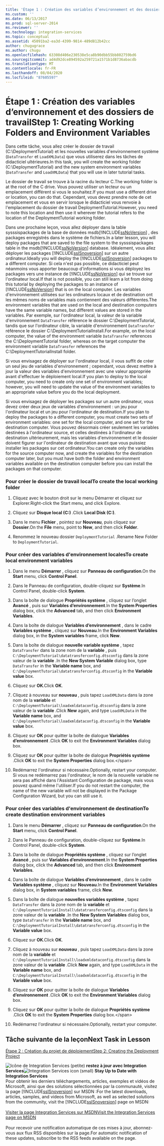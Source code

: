 ```yaml
---
title: 'Étape 1 : Création des variables d’environnement et des dossiers de travail | Microsoft Docs'
ms.custom: ''
ms.date: 06/13/2017
ms.prod: sql-server-2014
ms.reviewer: ''
ms.technology: integration-services
ms.topic: conceptual
ms.assetid: 45091ba2-ea3d-4399-9814-489d812b42cc
author: chugugrace
ms.author: chugu
ms.openlocfilehash: 63308d406e230538e5ca8b90dbb55bb802759bd6
ms.sourcegitcommit: ad4d92dce894592a259721a1571b1d8736abacdb
ms.translationtype: MT
ms.contentlocale: fr-FR
ms.lasthandoff: 08/04/2020
ms.locfileid: "87605597"
---
```

# <a name="step-1-creating-working-folders-and-environment-variables"></a><span data-ttu-id="433d5-102">Étape 1 : Création des variables d’environnement et des dossiers de travail</span><span class="sxs-lookup"><span data-stu-id="433d5-102">Step 1: Creating Working Folders and Environment Variables</span></span>
  <span data-ttu-id="433d5-103">Dans cette tâche, vous allez créer le dossier de travail (C:\DeploymentTutorial) et les nouvelles variables d'environnement système (`DataTransfer` et `LoadXMLData`) que vous utiliserez dans les tâches de didacticiel ultérieures.</span><span class="sxs-lookup"><span data-stu-id="433d5-103">In this task, you will create the working folder (C:\DeploymentTutorial) and the new system environment variables (`DataTransfer` and `LoadXMLData`) that you will use in later tutorial tasks.</span></span>  
  
 <span data-ttu-id="433d5-104">Le dossier de travail se trouve à la racine du lecteur C.</span><span class="sxs-lookup"><span data-stu-id="433d5-104">The working folder is at the root of the C drive.</span></span> <span data-ttu-id="433d5-105">Vous pouvez utiliser un lecteur ou un emplacement différent si vous le souhaitez.</span><span class="sxs-lookup"><span data-stu-id="433d5-105">If you must use a different drive or location, you can do that.</span></span> <span data-ttu-id="433d5-106">Cependant, vous devez prendre note de cet emplacement et vous en servir lorsque le didacticiel vous renvoie à l'emplacement du dossier de travail DeploymentTutorial.</span><span class="sxs-lookup"><span data-stu-id="433d5-106">However, you need to note this location and then use it wherever the tutorial refers to the location of the DeploymentTutorial working folder.</span></span>  
  
 <span data-ttu-id="433d5-107">Dans une prochaine leçon, vous allez déployer dans la table sysssispackages de la base de données msdb[!INCLUDE[ssNoVersion](../includes/ssnoversion-md.md)] , des packages enregistrés dans le système de fichiers.</span><span class="sxs-lookup"><span data-stu-id="433d5-107">In a later lesson, you will deploy packages that are saved to the file system to the sysssispackages table in the msdb[!INCLUDE[ssNoVersion](../includes/ssnoversion-md.md)] database.</span></span> <span data-ttu-id="433d5-108">Idéalement, vous allez déployer les packages [!INCLUDE[ssISnoversion](../includes/ssisnoversion-md.md)] sur un autre ordinateur.</span><span class="sxs-lookup"><span data-stu-id="433d5-108">Ideally you will deploy the [!INCLUDE[ssISnoversion](../includes/ssisnoversion-md.md)] packages to a different computer.</span></span> <span data-ttu-id="433d5-109">Si cela n'est pas possible, ce didacticiel peut néanmoins vous apporter beaucoup d'informations si vous déployez les packages vers une instance de [!INCLUDE[ssNoVersion](../includes/ssnoversion-md.md)] qui se trouve sur l'ordinateur local.</span><span class="sxs-lookup"><span data-stu-id="433d5-109">If that is not possible, you can still learn a lot from doing this tutorial by deploying the packages to an instance of [!INCLUDE[ssNoVersion](../includes/ssnoversion-md.md)] that is on the local computer.</span></span> <span data-ttu-id="433d5-110">Les variables d'environnement utilisées sur les ordinateurs locaux et de destination ont les mêmes noms de variables mais contiennent des valeurs différentes.</span><span class="sxs-lookup"><span data-stu-id="433d5-110">The environment variables that are used on the local and destination computers have the same variable names, but different values are stored in the variables.</span></span> <span data-ttu-id="433d5-111">Par exemple, sur l'ordinateur local, la valeur de la variable d'environnement `DataTransfer` référence le dossier C:\DeploymentTutorial, tandis que sur l'ordinateur cible, la variable d'environnement `DataTransfer` référence le dossier C:\DeploymentTutorialInstall.</span><span class="sxs-lookup"><span data-stu-id="433d5-111">For example, on the local computer, the value of the environment variable `DataTransfer` references the C:\DeploymentTutorial folder, whereas on the target computer the environment variable `DataTransfer` references the C:\DeploymentTutorialInstall folder.</span></span>  
  
 <span data-ttu-id="433d5-112">Si vous envisagez de déployer sur l'ordinateur local, il vous suffit de créer un seul jeu de variables d'environnement ; cependant, vous devez mettre à jour la valeur des variables d'environnement avec une valeur appropriée avant d'effectuer le déploiement local.</span><span class="sxs-lookup"><span data-stu-id="433d5-112">If you plan to deploy to the local computer, you need to create only one set of environment variables; however, you will need to update the value of the environment variables to an appropriate value before you do the local deployment.</span></span>  
  
 <span data-ttu-id="433d5-113">Si vous envisagez de déployer les packages sur un autre ordinateur, vous devez créer deux jeux de variables d'environnement : un jeu pour l'ordinateur local et un jeu pour l'ordinateur de destination.</span><span class="sxs-lookup"><span data-stu-id="433d5-113">If you plan to deploy the packages to a different computer, you must create two sets of environment variables: one set for the local computer, and one set for the destination computer.</span></span> <span data-ttu-id="433d5-114">Vous pouvez désormais créer seulement les variables destinées à l'ordinateur source, et celles destinées à l'ordinateur de destination ultérieurement, mais les variables d'environnement et le dossier doivent figurer sur l'ordinateur de destination avant que vous puissiez installer les packages sur cet ordinateur.</span><span class="sxs-lookup"><span data-stu-id="433d5-114">You can create only the variables for the source computer now, and create the variables for the destination computer later, but you must have both the folder and environment variables available on the destination computer before you can install the packages on that computer.</span></span>  
  
### <a name="to-create-the-local-working-folder"></a><span data-ttu-id="433d5-115">Pour créer le dossier de travail local</span><span class="sxs-lookup"><span data-stu-id="433d5-115">To create the local working folder</span></span>  
  
1.  <span data-ttu-id="433d5-116">Cliquez avec le bouton droit sur le menu Démarrer et cliquez sur Explorer.</span><span class="sxs-lookup"><span data-stu-id="433d5-116">Right-click the Start menu, and click Explore.</span></span>  
  
2.  <span data-ttu-id="433d5-117">Cliquez sur **Disque local (C:)** .</span><span class="sxs-lookup"><span data-stu-id="433d5-117">Click **Local Disk (C:)**.</span></span>  
  
3.  <span data-ttu-id="433d5-118">Dans le menu **Fichier** , pointez sur **Nouveau**, puis cliquez sur **Dossier**.</span><span class="sxs-lookup"><span data-stu-id="433d5-118">On the **File** menu, point to **New**, and then click **Folder**.</span></span>  
  
4.  <span data-ttu-id="433d5-119">Renommez le nouveau dossier `DeploymentTutorial` .</span><span class="sxs-lookup"><span data-stu-id="433d5-119">Rename New Folder to `DeploymentTutorial`.</span></span>  
  
### <a name="to-create-local-environment-variables"></a><span data-ttu-id="433d5-120">Pour créer des variables d'environnement locales</span><span class="sxs-lookup"><span data-stu-id="433d5-120">To create local environment variables</span></span>  
  
1.  <span data-ttu-id="433d5-121">Dans le menu **Démarrer** , cliquez sur **Panneau de configuration**.</span><span class="sxs-lookup"><span data-stu-id="433d5-121">On the **Start** menu, click **Control Panel**.</span></span>  
  
2.  <span data-ttu-id="433d5-122">Dans le Panneau de configuration, double-cliquez sur **Système**.</span><span class="sxs-lookup"><span data-stu-id="433d5-122">In Control Panel, double-click **System**.</span></span>  
  
3.  <span data-ttu-id="433d5-123">Dans la boîte de dialogue **Propriétés système** , cliquez sur l’onglet **Avancé** , puis sur **Variables d’environnement**.</span><span class="sxs-lookup"><span data-stu-id="433d5-123">In the **System Properties** dialog box, click the **Advanced** tab, and then click **Environment Variables**.</span></span>  
  
4.  <span data-ttu-id="433d5-124">Dans la boîte de dialogue **Variables d’environnement** , dans le cadre **Variables système** , cliquez sur **Nouveau**.</span><span class="sxs-lookup"><span data-stu-id="433d5-124">In the **Environment Variables** dialog box, in the **System variables** frame, click **New**.</span></span>  
  
5.  <span data-ttu-id="433d5-125">Dans la boîte de dialogue **nouvelle variable système** , tapez `DataTransfer` dans la zone nom de la **variable** , puis `C:\DeploymentTutorial\datatransferconfig.dtsconfig` dans la zone valeur de la **variable** .</span><span class="sxs-lookup"><span data-stu-id="433d5-125">In the **New System Variable** dialog box, type `DataTransfer` in the **Variable name** box, and `C:\DeploymentTutorial\datatransferconfig.dtsconfig` in the **Variable value** box.</span></span>  
  
6.  <span data-ttu-id="433d5-126">Cliquez sur **OK**.</span><span class="sxs-lookup"><span data-stu-id="433d5-126">Click **OK**.</span></span>  
  
7.  <span data-ttu-id="433d5-127">Cliquez à nouveau sur **nouveau** , puis tapez `LoadXMLData` dans la zone nom de la **variable** et `C:\DeploymentTutorial\loadxmldataconfig.dtsconfig` dans la zone valeur de la **variable** .</span><span class="sxs-lookup"><span data-stu-id="433d5-127">Click **New** again, and type `LoadXMLData` in the **Variable name** box, and `C:\DeploymentTutorial\loadxmldataconfig.dtsconfig` in the **Variable value** box.</span></span>  
  
8.  <span data-ttu-id="433d5-128">Cliquez sur **OK** pour quitter la boîte de dialogue **Variables d’environnement** .</span><span class="sxs-lookup"><span data-stu-id="433d5-128">Click **OK** to exit the **Environment Variables** dialog box.</span></span>  
  
9. <span data-ttu-id="433d5-129">Cliquez sur **OK** pour quitter la boîte de dialogue **Propriétés système** .</span><span class="sxs-lookup"><span data-stu-id="433d5-129">Click **OK** to exit the **System Properties** dialog box.\</span></span>  
  
10. <span data-ttu-id="433d5-130">Redémarrez l'ordinateur si nécessaire.</span><span class="sxs-lookup"><span data-stu-id="433d5-130">Optionally, restart your computer.</span></span> <span data-ttu-id="433d5-131">Si vous ne redémarrez pas l'ordinateur, le nom de la nouvelle variable ne sera pas affiché dans l'Assistant Configuration de package, mais vous pouvez quand même l'utiliser.</span><span class="sxs-lookup"><span data-stu-id="433d5-131">If you do not restart the computer, the name of the new variable will not be displayed in the Package Configuration Wizard, but you can still use it.</span></span>  
  
### <a name="to-create-destination-environment-variables"></a><span data-ttu-id="433d5-132">Pour créer des variables d'environnement de destination</span><span class="sxs-lookup"><span data-stu-id="433d5-132">To create destination environment variables</span></span>  
  
1.  <span data-ttu-id="433d5-133">Dans le menu **Démarrer** , cliquez sur **Panneau de configuration**.</span><span class="sxs-lookup"><span data-stu-id="433d5-133">On the **Start** menu, click **Control Panel**.</span></span>  
  
2.  <span data-ttu-id="433d5-134">Dans le Panneau de configuration, double-cliquez sur **Système**.</span><span class="sxs-lookup"><span data-stu-id="433d5-134">In Control Panel, double-click **System**.</span></span>  
  
3.  <span data-ttu-id="433d5-135">Dans la boîte de dialogue **Propriétés système** , cliquez sur l’onglet **Avancé** , puis sur **Variables d’environnement**.</span><span class="sxs-lookup"><span data-stu-id="433d5-135">In the **System Properties** dialog box, click the **Advanced** tab, and then click **Environment Variables**.</span></span>  
  
4.  <span data-ttu-id="433d5-136">Dans la boîte de dialogue **Variables d’environnement** , dans le cadre **Variables système** , cliquez sur **Nouveau**.</span><span class="sxs-lookup"><span data-stu-id="433d5-136">In the **Environment Variables** dialog box, in **System variables** frame, click **New**.</span></span>  
  
5.  <span data-ttu-id="433d5-137">Dans la boîte de dialogue **nouvelles variables système** , tapez `DataTransfer` dans la zone nom de la **variable** et `C:\DeploymentTutorialInstall\datatransferconfig.dtsconfig` dans la zone valeur de la **variable** .</span><span class="sxs-lookup"><span data-stu-id="433d5-137">In the **New System Variables** dialog box, type `DataTransfer` in the **Variable name** box, and `C:\DeploymentTutorialInstall\datatransferconfig.dtsconfig` in the **Variable value** box.</span></span>  
  
6.  <span data-ttu-id="433d5-138">Cliquez sur **OK**.</span><span class="sxs-lookup"><span data-stu-id="433d5-138">Click **OK**.</span></span>  
  
7.  <span data-ttu-id="433d5-139">Cliquez à nouveau sur **nouveau** , puis tapez `LoadXMLData` dans la zone nom de la **variable** et `C:\DeploymentTutorialInstall\loadxmldataconfig.dtsconfig` dans la zone valeur de la **variable** .</span><span class="sxs-lookup"><span data-stu-id="433d5-139">Click **New** again, and type `LoadXMLData` in the **Variable name** box, and `C:\DeploymentTutorialInstall\loadxmldataconfig.dtsconfig` in the **Variable value** box.</span></span>  
  
8.  <span data-ttu-id="433d5-140">Cliquez sur **OK** pour quitter la boîte de dialogue **Variables d’environnement** .</span><span class="sxs-lookup"><span data-stu-id="433d5-140">Click **OK** to exit the **Environment Variables** dialog box.</span></span>  
  
9. <span data-ttu-id="433d5-141">Cliquez sur **OK** pour quitter la boîte de dialogue **Propriétés système** .</span><span class="sxs-lookup"><span data-stu-id="433d5-141">Click **OK** to exit the **System Properties** dialog box.\</span></span>  
  
10. <span data-ttu-id="433d5-142">Redémarrez l'ordinateur si nécessaire.</span><span class="sxs-lookup"><span data-stu-id="433d5-142">Optionally, restart your computer.</span></span>  
  
## <a name="next-task-in-lesson"></a><span data-ttu-id="433d5-143">Tâche suivante de la leçon</span><span class="sxs-lookup"><span data-stu-id="433d5-143">Next Task in Lesson</span></span>  
 [<span data-ttu-id="433d5-144">Étape 2 : Création du projet de déploiement</span><span class="sxs-lookup"><span data-stu-id="433d5-144">Step 2: Creating the Deployment Project</span></span>](../integration-services/lesson-1-2-creating-the-deployment-project.md)  
  
<span data-ttu-id="433d5-145">![Icône de Integration Services (petite)](media/dts-16.gif "Icône Integration Services (petite)")  **restez à jour avec Integration Services**</span><span class="sxs-lookup"><span data-stu-id="433d5-145">![Integration Services icon (small)](media/dts-16.gif "Integration Services icon (small)")  **Stay Up to Date with Integration Services**</span></span><br /> <span data-ttu-id="433d5-146">Pour obtenir les derniers téléchargements, articles, exemples et vidéos de Microsoft, ainsi que des solutions sélectionnées par la communauté, visitez la page [!INCLUDE[ssISnoversion](../includes/ssisnoversion-md.md)] sur MSDN :</span><span class="sxs-lookup"><span data-stu-id="433d5-146">For the latest downloads, articles, samples, and videos from Microsoft, as well as selected solutions from the community, visit the [!INCLUDE[ssISnoversion](../includes/ssisnoversion-md.md)] page on MSDN:</span></span><br /><br /> [<span data-ttu-id="433d5-147">Visiter la page Integration Services sur MSDN</span><span class="sxs-lookup"><span data-stu-id="433d5-147">Visit the Integration Services page on MSDN</span></span>](https://go.microsoft.com/fwlink/?LinkId=136655)<br /><br /> <span data-ttu-id="433d5-148">Pour recevoir une notification automatique de ces mises à jour, abonnez-vous aux flux RSS disponibles sur la page.</span><span class="sxs-lookup"><span data-stu-id="433d5-148">For automatic notification of these updates, subscribe to the RSS feeds available on the page.</span></span>  
  
  

